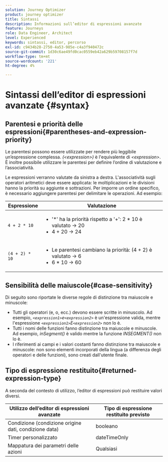 ```yaml
---
solution: Journey Optimizer
product: journey optimizer
title: Sintassi
description: Informazioni sull’editor di espressioni avanzate
feature: Journeys
role: Data Engineer, Architect
level: Experienced
keywords: sintassi, editor, percorso
exl-id: c9434b28-2750-4a53-985e-c4a3f940472c
source-git-commit: 1d30c6ae49fd0cac0559eb42a629b59708157f7d
workflow-type: tm+mt
source-wordcount: '221'
ht-degree: 4%

---
```


# Sintassi dell’editor di espressioni avanzate {#syntax}

## Parentesi e priorità delle espressioni{#parentheses-and-expression-priority}

Le parentesi possono essere utilizzate per rendere più leggibile un’espressione complessa. _(&lt;expression>)_ è l&#39;equivalente di _&lt;expression>_. È inoltre possibile utilizzare le parentesi per definire l’ordine di valutazione e l’associatività.

Le espressioni verranno valutate da sinistra a destra. L&#39;associatività sugli operatori aritmetici deve essere applicata: le moltiplicazioni e le divisioni hanno la priorità su aggiunte e sottrazioni. Per imporre un ordine specifico, è necessario aggiungere parentesi per delimitare le operazioni. Ad esempio:

<!--```5 + 2 * 10 = 25, and (5 + 2) * 10 = 70```-->

| Espressione | Valutazione |
|--- |--- |
| `4 + 2 * 10` | <ul><li>&#39;*&#39; ha la priorità rispetto a &#39;+&#39;: 2 * 10 è valutato → 20</li><li>4 + 20 → 24</li></ul> |
| `(4 + 2) * 10` | <ul><li>Le parentesi cambiano la priorità: (4 + 2) è valutato → 6</li><li> 6 * 10 → 60</li></ul> |

## Sensibilità delle maiuscole{#case-sensitivity}

Di seguito sono riportate le diverse regole di distinzione tra maiuscole e minuscole:

* Tutti gli operatori (e, o, ecc.) devono essere scritte in minuscolo. Ad esempio, _`<expression1>`e`<expression2>`_ è un&#39;espressione valida, mentre l&#39;espressione _`<expression1>`E`<expression2>`_ non lo è.
* Tutti i nomi delle funzioni fanno distinzione tra maiuscole e minuscole. Ad esempio, _inSegment()_ è valido mentre la funzione _INSEGMENT()_ non lo è.
* I riferimenti ai campi e i valori costanti fanno distinzione tra maiuscole e minuscole: non sono elementi incorporati della lingua (a differenza degli operatori e delle funzioni), sono creati dall&#39;utente finale.

## Tipo di espressione restituito{#returned-expression-type}

A seconda del contesto di utilizzo, l’editor di espressioni può restituire valori diversi.

| Utilizzo dell’editor di espressioni avanzate | Tipo di espressione restituito previsto |
|--- |--- |
| Condizione (condizione origine dati, condizione data) | booleano |
| Timer personalizzato | dateTimeOnly |
| Mappatura dei parametri delle azioni | Qualsiasi |

